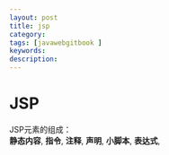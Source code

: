 ```yaml
---
layout: post
title: jsp
category: 
tags: [javawebgitbook ]
keywords:
description:
---
```

# JSP

JSP元素的组成：<br>
**静态内容**,
**指令**,
**注释**,
**声明**,
**小脚本**,
**表达式**,